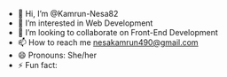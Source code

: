 - 👋 Hi, I’m @Kamrun-Nesa82
- 👀 I’m interested in Web Development 
- 💞️ I’m looking to collaborate on Front-End Development
- 📫 How to reach me nesakamrun490@gmail.com
- 😄 Pronouns: She/her
- ⚡ Fun fact: 

<!---
Kamrun-Nesa82/Kamrun-Nesa82 is a ✨ special ✨ repository because its `README.KT` (this file) appears on your GitHub profile.
You can click the Preview link to take a look at your changes.
--->
